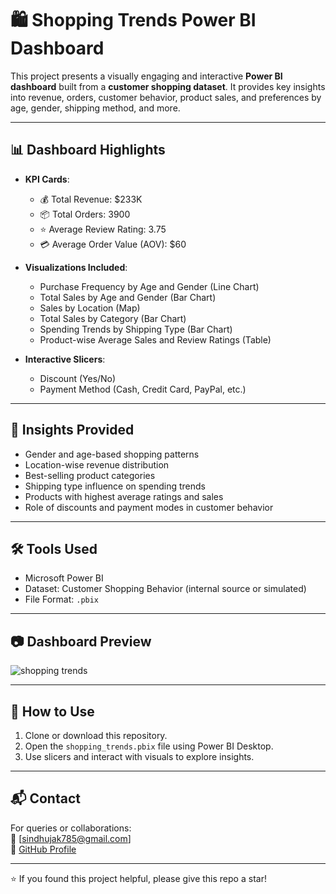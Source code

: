 # 🛍️ Shopping Trends Power BI Dashboard

This project presents a visually engaging and interactive **Power BI dashboard** built from a **customer shopping dataset**. It provides key insights into revenue, orders, customer behavior, product sales, and preferences by age, gender, shipping method, and more.

---

## 📊 Dashboard Highlights

- **KPI Cards**:
  - 💰 Total Revenue: $233K  
  - 📦 Total Orders: 3900  
  - ⭐ Average Review Rating: 3.75  
  - 💳 Average Order Value (AOV): $60  

- **Visualizations Included**:
  - Purchase Frequency by Age and Gender (Line Chart)  
  - Total Sales by Age and Gender (Bar Chart)  
  - Sales by Location (Map)  
  - Total Sales by Category (Bar Chart)  
  - Spending Trends by Shipping Type (Bar Chart)  
  - Product-wise Average Sales and Review Ratings (Table)  

- **Interactive Slicers**:
  - Discount (Yes/No)  
  - Payment Method (Cash, Credit Card, PayPal, etc.)

---

## 📌 Insights Provided

- Gender and age-based shopping patterns  
- Location-wise revenue distribution  
- Best-selling product categories  
- Shipping type influence on spending trends  
- Products with highest average ratings and sales  
- Role of discounts and payment modes in customer behavior  

---

## 🛠️ Tools Used

- Microsoft Power BI  
- Dataset: Customer Shopping Behavior (internal source or simulated)  
- File Format: `.pbix`

---

## 📷 Dashboard Preview

![shopping trends](https://github.com/user-attachments/assets/ccdb5c68-5bea-40c2-b2e2-12f2057007ea)


---

## 🚀 How to Use

1. Clone or download this repository.  
2. Open the `shopping_trends.pbix` file using Power BI Desktop.  
3. Use slicers and interact with visuals to explore insights.  

---

## 📬 Contact

For queries or collaborations:  
📧 [sindhujak785@gmail.com]  
🔗 [GitHub Profile](https://github.com/sindhujak785)

---

⭐️ If you found this project helpful, please give this repo a star!
